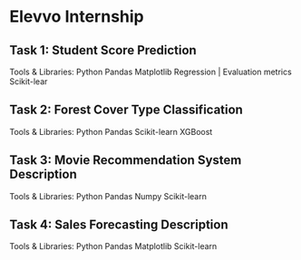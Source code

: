 # Elevvo Internship
## Task 1: Student Score Prediction

Tools & Libraries:
 Python
 Pandas
 Matplotlib
 Regression |  Evaluation metrics
 Scikit-lear
 
 
## Task 2:  Forest Cover Type Classification

Tools & Libraries:
 Python
 Pandas
 Scikit-learn
 XGBoost

## Task 3: Movie Recommendation System Description

Tools & Libraries:
 Python
 Pandas
 Numpy
 Scikit-learn

## Task 4: Sales Forecasting Description

Tools & Libraries:
 Python
 Pandas
 Matplotlib
 Scikit-learn
